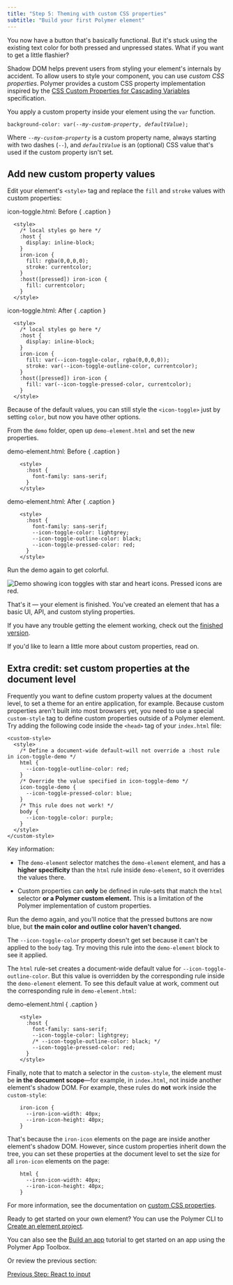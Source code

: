```yaml
---
title: "Step 5: Theming with custom CSS properties"
subtitle: "Build your first Polymer element"
---
```


You now have a button that's basically functional. But it's stuck using the
existing text color for both pressed and unpressed states. What if you want to
get a little flashier?

Shadow DOM helps prevent users from styling your element's internals by accident.
To allow users to style your component, you can use _custom CSS properties_. Polymer
provides a custom CSS property implementation inspired by the
[CSS Custom Properties for Cascading Variables](http://www.w3.org/TR/css-variables/) specification.

You apply a custom property inside your element using the `var` function.

<pre><code>background-color: var(<em>--my-custom-property</em>, <em>defaultValue</em>);</pre></code>

Where <code>--<em>my-custom-property</em></code> is a custom property name, always starting with two dashes (`--`), and <code><em>defaultValue</em></code> is an (optional) CSS value that's used if the custom property isn't set.

## Add new custom property values

Edit your element's `<style>` tag and replace the `fill` and `stroke`
values with custom properties:

icon-toggle.html: Before  { .caption }

```
  <style>
    /* local styles go here */
    :host {
      display: inline-block;
    }
    iron-icon {
      fill: rgba(0,0,0,0);
      stroke: currentcolor;
    }
    :host([pressed]) iron-icon {
      fill: currentcolor;
    }
  </style>
```

icon-toggle.html: After  { .caption }

```
  <style>
    /* local styles go here */
    :host {
      display: inline-block;
    }
    iron-icon {
      fill: var(--icon-toggle-color, rgba(0,0,0,0));
      stroke: var(--icon-toggle-outline-color, currentcolor);
    }
    :host([pressed]) iron-icon {
      fill: var(--icon-toggle-pressed-color, currentcolor);
    }
  </style>
```

Because of the default values, you can still style the `<icon-toggle>` just by
setting `color`, but now you have other options.

From the `demo` folder, open up `demo-element.html` and set the new properties.

demo-element.html: Before { .caption }

```
    <style>
      :host {
        font-family: sans-serif;
      }
    </style>
```

demo-element.html: After { .caption }

```
    <style>
      :host {
        font-family: sans-serif;
        --icon-toggle-color: lightgrey;
        --icon-toggle-outline-color: black;
        --icon-toggle-pressed-color: red;
      }
    </style>
```

Run the demo again to get colorful.


<img src="/images/2.0/first-element/toggles-styled.png" alt="Demo showing
icon toggles with star and heart icons. Pressed icons are red.">

That's it — your element is finished. You've created an element that has a basic
UI, API, and custom styling properties.

If you have any trouble getting the element working, check out the
[finished version](https://github.com/PolymerLabs/polymer-2-first-element/tree/master/icon-toggle-finished).

If you'd like to learn a little more about custom properties, read on.

## Extra credit: set custom properties at the document level

Frequently you want to define custom property values at the document level, to
set a theme for an entire application, for example. Because custom properties
aren't built into most browsers yet, you need to use a special `custom-style`
tag to define custom properties outside of a Polymer element. Try
adding the following code inside the `<head>` tag of your `index.html` file:

```
<custom-style>
  <style>
    /* Define a document-wide default—will not override a :host rule in icon-toggle-demo */
    html {
      --icon-toggle-outline-color: red;
    }
    /* Override the value specified in icon-toggle-demo */
    icon-toggle-demo {
      --icon-toggle-pressed-color: blue;
    }
    /* This rule does not work! */
    body {
      --icon-toggle-color: purple;
    }
  </style>
</custom-style>
```

Key information:

*   The `demo-element` selector matches the `demo-element` element, and
    has a **higher specificity** than the `html` rule inside `demo-element`,
    so it overrides the values there.

*   Custom properties can **only** be defined in rule-sets that match the `html`
    selector **or a Polymer custom element.** This is a limitation
    of the Polymer implementation of custom properties.

Run the demo again, and you'll notice that the pressed buttons are now blue,
but **the main color and outline color haven't changed.**

The `--icon-toggle-color` property doesn't get set because it can't be applied
to the `body` tag. Try moving this rule into the `demo-element` block to see
it applied.

The `html` rule-set creates a document-wide default value for `--icon-toggle-outline-color`.
But this value is overridden by the corresponding rule inside the `demo-element`
element. To see this default value at work, comment out the corresponding rule in
`demo-element.html`:

demo-element.html { .caption }

```
    <style>
      :host {
        font-family: sans-serif;
        --icon-toggle-color: lightgrey;
        /* --icon-toggle-outline-color: black; */
        --icon-toggle-pressed-color: red;
      }
    </style>
```

Finally, note that to match a selector in the `custom-style`, the element must
be **in the document scope**—for example, in `index.html`, not inside another
element's shadow DOM. For example, these rules do **not** work inside the
`custom-style`:

```
    iron-icon {
      --iron-icon-width: 40px;
      --iron-icon-height: 40px;
    }
```

That's because the `iron-icon` elements on the page are inside another element's
shadow DOM. However, since custom properties inherit down the tree, you can set
these properties at the document level to set the size for all `iron-icon`
elements on the page:

```
    html {
      --iron-icon-width: 40px;
      --iron-icon-height: 40px;
    }
```

For more information, see the documentation on [custom CSS properties](https://www.polymer-project.org/2.0/docs/devguide/custom-css-properties).

Ready to get started on your own element? You can use the Polymer CLI to
[Create an element project](/2.0/docs/tools/polymer-cli#element).

You can also see the [Build an app](/2.0/start/toolbox/set-up)
tutorial to get started on an app using the Polymer App Toolbox.

Or review the previous section:

<a class="blue-button" href="step-4">
  Previous Step: React to input
</a>
